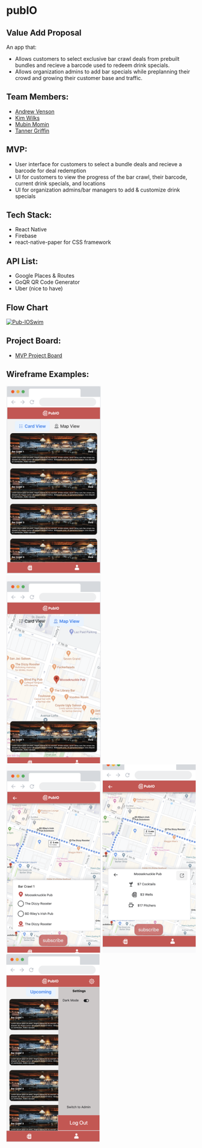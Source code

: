 # pubIO

## Value Add Proposal

An app that:

- Allows customers to select exclusive bar crawl deals from prebuilt bundles and recieve a barcode used to redeem drink specials.
- Allows organization admins to add bar specials while preplanning their crowd and growing their customer base and traffic.

## Team Members:

- <a href="https://github.com/andrewvenson">Andrew Venson</a>
- <a href="https://github.com/kwilks3">Kim Wilks</a>
- <a href="https://github.com/mmomin11">Mubin Momin</a>
- <a href="https://github.com/tan-x">Tanner Griffin</a>

## MVP:

- User interface for customers to select a bundle deals and recieve a barcode for deal redemption
- UI for customers to view the progress of the bar crawl, their barcode, current drink specials, and locations
- UI for organization admins/bar managers to add & customize drink specials

## Tech Stack:
- React Native
- Firebase
- react-native-paper for CSS framework

## API List:

- Google Places & Routes
- GoQR QR Code Generator
- Uber (nice to have)

## Flow Chart

<a href="https://ibb.co/HVpHwPF"><img src="https://i.ibb.co/c1Xrf8g/Pub-IOSwim.png" alt="Pub-IOSwim" border="0"></a>

## Project Board:

- <a href="https://github.com/pubIO-2020/pubIO/projects/1">MVP Project Board</a>

## Wireframe Examples:

<img src="assets/images/cardView.png" height="500px" alt="Card View"/>
<img src="assets/images/mapView.png" height="500px" alt="Map View"/>
<img src="assets/images/crawlView.png" height="500px" alt="Crawl View"/>
<img src="assets/images/barSpecials.png" height="500px" alt= "Bar Specials">
<img src="assets/images/settings.png" height="500px" alt= "Settings">
